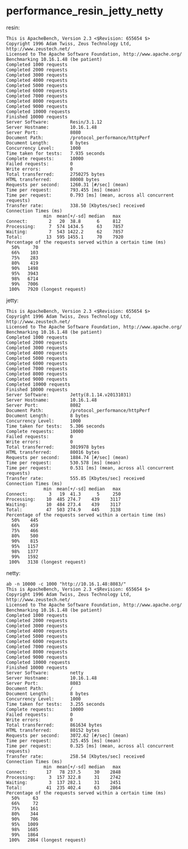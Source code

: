 performance_resin_jetty_netty
=============================

resin:
>
    This is ApacheBench, Version 2.3 <$Revision: 655654 $>
    Copyright 1996 Adam Twiss, Zeus Technology Ltd, http://www.zeustech.net/
    Licensed to The Apache Software Foundation, http://www.apache.org/
    Benchmarking 10.16.1.48 (be patient)
    Completed 1000 requests
    Completed 2000 requests
    Completed 3000 requests
    Completed 4000 requests
    Completed 5000 requests
    Completed 6000 requests
    Completed 7000 requests
    Completed 8000 requests
    Completed 9000 requests
    Completed 10000 requests
    Finished 10000 requests
    Server Software:        Resin/3.1.12
    Server Hostname:        10.16.1.48
    Server Port:            8080
    Document Path:          /protocol_performance/httpPerf
    Document Length:        8 bytes
    Concurrency Level:      1000
    Time taken for tests:   7.935 seconds
    Complete requests:      10000
    Failed requests:        0
    Write errors:           0
    Total transferred:      2750275 bytes
    HTML transferred:       80008 bytes
    Requests per second:    1260.31 [#/sec] (mean)
    Time per request:       793.455 [ms] (mean)
    Time per request:       0.793 [ms] (mean, across all concurrent requests)
    Transfer rate:          338.50 [Kbytes/sec] received
    Connection Times (ms)
                  min  mean[+/-sd] median   max
    Connect:        2   20  38.8      6     812
    Processing:     7  574 1434.5     63    7857
    Waiting:        7  543 1422.2     62    7857
    Total:         13  595 1455.1     70    7920
    Percentage of the requests served within a certain time (ms)
      50%     70
      66%    103
      75%    283
      80%    419
      90%   1498
      95%   3943
      98%   6714
      99%   7006
     100%   7920 (longest request)


jetty:
>
    This is ApacheBench, Version 2.3 <$Revision: 655654 $>
    Copyright 1996 Adam Twiss, Zeus Technology Ltd, http://www.zeustech.net/
    Licensed to The Apache Software Foundation, http://www.apache.org/
    Benchmarking 10.16.1.48 (be patient)
    Completed 1000 requests
    Completed 2000 requests
    Completed 3000 requests
    Completed 4000 requests
    Completed 5000 requests
    Completed 6000 requests
    Completed 7000 requests
    Completed 8000 requests
    Completed 9000 requests
    Completed 10000 requests
    Finished 10000 requests
    Server Software:        Jetty(8.1.14.v20131031)
    Server Hostname:        10.16.1.48
    Server Port:            8082
    Document Path:          /protocol_performance/httpPerf
    Document Length:        8 bytes
    Concurrency Level:      1000
    Time taken for tests:   5.306 seconds
    Complete requests:      10000
    Failed requests:        0
    Write errors:           0
    Total transferred:      3019978 bytes
    HTML transferred:       80016 bytes
    Requests per second:    1884.74 [#/sec] (mean)
    Time per request:       530.578 [ms] (mean)
    Time per request:       0.531 [ms] (mean, across all concurrent requests)
    Transfer rate:          555.85 [Kbytes/sec] received
    Connection Times (ms)
                  min  mean[+/-sd] median   max
    Connect:        3   19  41.3      5     250
    Processing:    10  485 274.7    439    3117
    Waiting:       10  484 273.4    439    3117
    Total:         47  503 274.9    445    3138
    Percentage of the requests served within a certain time (ms)
      50%    445
      66%    459
      75%    466
      80%    500
      90%    815
      95%   1157
      98%   1377
      99%   1592
     100%   3138 (longest request)



netty:
>
    ab -n 10000 -c 1000 "http://10.16.1.48:8083/"
    This is ApacheBench, Version 2.3 <$Revision: 655654 $>
    Copyright 1996 Adam Twiss, Zeus Technology Ltd, http://www.zeustech.net/
    Licensed to The Apache Software Foundation, http://www.apache.org/
    Benchmarking 10.16.1.48 (be patient)
    Completed 1000 requests
    Completed 2000 requests
    Completed 3000 requests
    Completed 4000 requests
    Completed 5000 requests
    Completed 6000 requests
    Completed 7000 requests
    Completed 8000 requests
    Completed 9000 requests
    Completed 10000 requests
    Finished 10000 requests
    Server Software:        netty
    Server Hostname:        10.16.1.48
    Server Port:            8083
    Document Path:          /
    Document Length:        8 bytes
    Concurrency Level:      1000
    Time taken for tests:   3.255 seconds
    Complete requests:      10000
    Failed requests:        0
    Write errors:           0
    Total transferred:      861634 bytes
    HTML transferred:       80152 bytes
    Requests per second:    3072.62 [#/sec] (mean)
    Time per request:       325.455 [ms] (mean)
    Time per request:       0.325 [ms] (mean, across all concurrent requests)
    Transfer rate:          258.54 [Kbytes/sec] received
    Connection Times (ms)
                  min  mean[+/-sd] median   max
    Connect:       17   78 237.5     30    2848
    Processing:     3  157 322.8     31    2742
    Waiting:        3  137 282.1     31    2451
    Total:         41  235 402.4     63    2864
    Percentage of the requests served within a certain time (ms)
      50%     63
      66%     72
      75%    161
      80%    344
      90%    706
      95%   1009
      98%   1685
      99%   1864
     100%   2864 (longest request)
